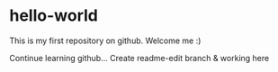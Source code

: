 hello-world
===========

This is my first repository on github. Welcome me :)

Continue learning github... Create readme-edit branch & working here
